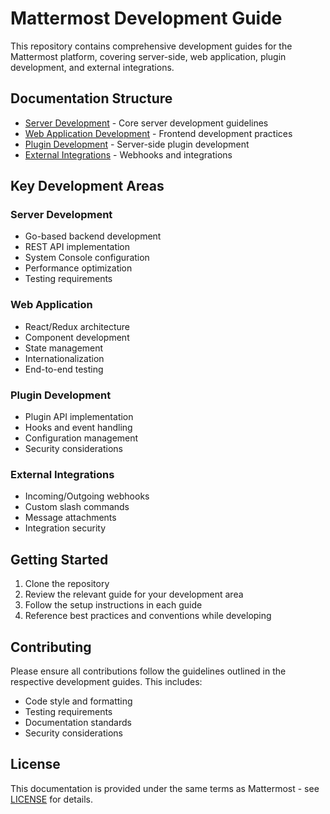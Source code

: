 # Mattermost Development Guide

This repository contains comprehensive development guides for the Mattermost platform, covering server-side, web application, plugin development, and external integrations.

## Documentation Structure

- [Server Development](server_developer.txt) - Core server development guidelines
- [Web Application Development](webapp_developer.txt) - Frontend development practices
- [Plugin Development](plugin_server_developer.txt) - Server-side plugin development
- [External Integrations](external_integrations_developer.txt) - Webhooks and integrations

## Key Development Areas

### Server Development
- Go-based backend development
- REST API implementation
- System Console configuration
- Performance optimization
- Testing requirements

### Web Application
- React/Redux architecture
- Component development
- State management
- Internationalization
- End-to-end testing

### Plugin Development
- Plugin API implementation
- Hooks and event handling
- Configuration management
- Security considerations

### External Integrations
- Incoming/Outgoing webhooks
- Custom slash commands
- Message attachments
- Integration security

## Getting Started

1. Clone the repository
2. Review the relevant guide for your development area
3. Follow the setup instructions in each guide
4. Reference best practices and conventions while developing

## Contributing

Please ensure all contributions follow the guidelines outlined in the respective development guides. This includes:

- Code style and formatting
- Testing requirements
- Documentation standards
- Security considerations

## License

This documentation is provided under the same terms as Mattermost - see [LICENSE](https://github.com/mattermost/mattermost-server/blob/master/LICENSE.txt) for details.
